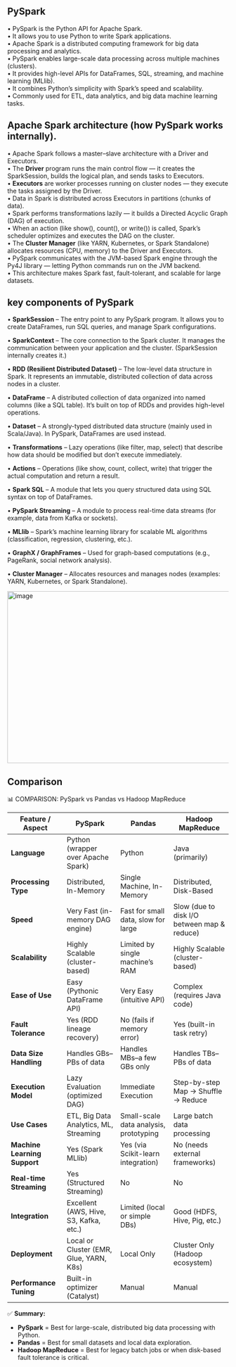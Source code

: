 ## PySpark
• PySpark is the Python API for Apache Spark.  
• It allows you to use Python to write Spark applications.  
• Apache Spark is a distributed computing framework for big data processing and analytics.  
• PySpark enables large-scale data processing across multiple machines (clusters).  
• It provides high-level APIs for DataFrames, SQL, streaming, and machine learning (MLlib).  
• It combines Python’s simplicity with Spark’s speed and scalability.  
• Commonly used for ETL, data analytics, and big data machine learning tasks.

## Apache Spark architecture (how PySpark works internally).
• Apache Spark follows a master–slave architecture with a Driver and Executors.  
• The **Driver** program runs the main control flow — it creates the SparkSession, builds the logical plan, and sends tasks to Executors.  
• **Executors** are worker processes running on cluster nodes — they execute the tasks assigned by the Driver.  
• Data in Spark is distributed across Executors in partitions (chunks of data).  
• Spark performs transformations lazily — it builds a Directed Acyclic Graph (DAG) of execution.  
• When an action (like show(), count(), or write()) is called, Spark’s scheduler optimizes and executes the DAG on the cluster.  
• The **Cluster Manager** (like YARN, Kubernetes, or Spark Standalone) allocates resources (CPU, memory) to the Driver and Executors.  
• PySpark communicates with the JVM-based Spark engine through the Py4J library — letting Python commands run on the JVM backend.  
• This architecture makes Spark fast, fault-tolerant, and scalable for large datasets.

## key components of PySpark
• **SparkSession** – The entry point to any PySpark program. 
                     It allows you to create DataFrames, run SQL queries, and manage Spark configurations.
                     
• **SparkContext** – The core connection to the Spark cluster. 
                    It manages the communication between your application and the cluster. (SparkSession internally creates it.)
                    
• **RDD (Resilient Distributed Dataset)** – The low-level data structure in Spark. 
                                            It represents an immutable, distributed collection of data across nodes in a cluster.
                                            
• **DataFrame** – A distributed collection of data organized into named columns (like a SQL table). 
                  It’s built on top of RDDs and provides high-level operations.
                  
• **Dataset** – A strongly-typed distributed data structure (mainly used in Scala/Java). 
                In PySpark, DataFrames are used instead.
                
• **Transformations** – Lazy operations (like filter, map, select) that describe how data should be modified but don’t execute immediately.

• **Actions** – Operations (like show, count, collect, write) that trigger the actual computation and return a result.

• **Spark SQL** – A module that lets you query structured data using SQL syntax on top of DataFrames.

• **PySpark Streaming** – A module to process real-time data streams (for example, data from Kafka or sockets).

• **MLlib** – Spark’s machine learning library for scalable ML algorithms (classification, regression, clustering, etc.).

• **GraphX / GraphFrames** – Used for graph-based computations (e.g., PageRank, social network analysis).

• **Cluster Manager** – Allocates resources and manages nodes (examples: YARN, Kubernetes, or Spark Standalone).

<img width="887" height="391" alt="image" src="https://github.com/user-attachments/assets/67ca4bbd-00c3-4791-bcff-f4c829c0c13e" />


## Comparison
📊 COMPARISON: PySpark vs Pandas vs Hadoop MapReduce

| Feature / Aspect              | PySpark                                  | Pandas                                  | Hadoop MapReduce                         |
|-------------------------------|-------------------------------------------|------------------------------------------|-------------------------------------------|
| **Language**                  | Python (wrapper over Apache Spark)        | Python                                   | Java (primarily)                          |
| **Processing Type**            | Distributed, In-Memory                    | Single Machine, In-Memory                | Distributed, Disk-Based                   |
| **Speed**                      | Very Fast (in-memory DAG engine)          | Fast for small data, slow for large      | Slow (due to disk I/O between map & reduce) |
| **Scalability**                | Highly Scalable (cluster-based)           | Limited by single machine’s RAM          | Highly Scalable (cluster-based)           |
| **Ease of Use**                | Easy (Pythonic DataFrame API)             | Very Easy (intuitive API)                | Complex (requires Java code)              |
| **Fault Tolerance**            | Yes (RDD lineage recovery)                | No (fails if memory error)               | Yes (built-in task retry)                 |
| **Data Size Handling**         | Handles GBs–PBs of data                  | Handles MBs–a few GBs only              | Handles TBs–PBs of data                  |
| **Execution Model**            | Lazy Evaluation (optimized DAG)           | Immediate Execution                      | Step-by-step Map → Shuffle → Reduce       |
| **Use Cases**                  | ETL, Big Data Analytics, ML, Streaming    | Small-scale data analysis, prototyping   | Large batch data processing               |
| **Machine Learning Support**   | Yes (Spark MLlib)                         | Yes (via Scikit-learn integration)       | No (needs external frameworks)            |
| **Real-time Streaming**        | Yes (Structured Streaming)                | No                                       | No                                        |
| **Integration**                | Excellent (AWS, Hive, S3, Kafka, etc.)    | Limited (local or simple DBs)            | Good (HDFS, Hive, Pig, etc.)              |
| **Deployment**                 | Local or Cluster (EMR, Glue, YARN, K8s)   | Local Only                               | Cluster Only (Hadoop ecosystem)           |
| **Performance Tuning**         | Built-in optimizer (Catalyst)             | Manual                                   | Manual                                   |

✅ **Summary:**
- **PySpark** = Best for large-scale, distributed big data processing with Python.
- **Pandas** = Best for small datasets and local data exploration.
- **Hadoop MapReduce** = Best for legacy batch jobs or when disk-based fault tolerance is critical.






